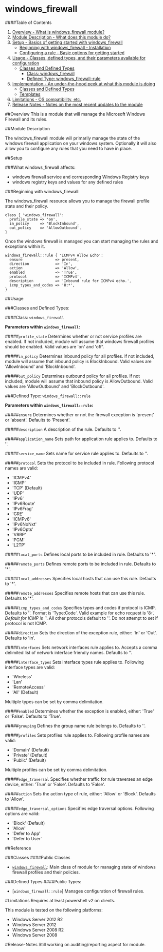 # windows_firewall

####Table of Contents

1. [Overview - What is windows_firewall module?](#overview)
2. [Module Description - What does this module do?](#module-description)
3. [Setup - Basics of getting started with windows_firewall](#setup)
    * [Beginning with windows_firewall - Installation](#beginning-with-windows_firewall)
    * [Configuring a rule - Basic options for getting started](#configure-a-rule)
4. [Usage - Classes, defined types, and their parameters available for configuration](#usage)
    * [Classes and Defined Types](#classes-and-defined-types)
        * [Class: windows_firewall](#class-windows_firewall)
        * [Defined Type: windows_firewall::rule](#defined-type-rule)
5. [Implementation - An under-the-hood peek at what this module is doing](#implementation)
    * [Classes and Defined Types](#classes-and-defined-types)
    * [Templates](#templates)
6. [Limitations - OS compatibility, etc.](#limitations)
7. [Release Notes - Notes on the most recent updates to the module](#release-notes)

##Overview
This is a module that will manage the Microsoft Windows Firewall and its rules.

##Module Description

The windows_firewall module will primarily manage the state of the windows firewall application on your windows system. Optionally it will also
allow you to configure any rules that you need to have in place.

##Setup

###What windows_firewall affects:

* windows firewall service and corresponding Windows Registry keys
* windows registry keys and values for any defined rules

###Beginning with windows_firewall

The windows_firewall resource allows you to manage the firewall profile state and their policy.

    class { 'windows_firewall': 
      profile_state => 'on',
      in_policy     => 'BlockInbound',
      out_policy    => 'AllowOutbound',
    }

Once the windows firewall is managed you can start managing the rules and exceptions within it.

    windows_firewall::rule { 'ICMPv4 Allow Echo':
      ensure               => present,
      direction            => 'In',
      action               => 'Allow',
      enabled              => 'True',
      protocol             => 'ICMPv4',
      description          => 'Inbound rule for ICMPv4 echo.',
      icmp_types_and_codes => '8:*',
    }

##Usage

###Classes and Defined Types:

####Class: `windows_firewall`

**Parameters within `windows_firewall`:**

#####`profile_state`
Determines whether or not service profiles are enabled. If not included, module will assume that windows firewall profiles should be enabled. Valid values are 'on' and 'off'.

#####`in_policy`
Determines inbound policy for all profiles. If not included, module will assume that inbound policy is BlockInbound. Valid values are 'AllowInbound' and 'BlockInbound'.

#####`out_policy`
Determines outbound policy for all profiles. If not included, module will assume that inbound policy is AllowOutbound. Valid values are 'AllowOutbound' and 'BlockOutbound'.

###Defined Type: `windows_firewall::rule`

**Parameters within `windows_firewall::rule`:**

#####`ensure`
Determines whether or not the firewall exception is 'present' or 'absent'. Defaults to 'Present'.

#####`description`
A description of the rule. Defaults to ''.

#####`application_name`
Sets path for application rule applies to. Defaults to ''.

#####`service_name`
Sets name for service rule applies to. Defaults to ''.

#####`protocol`
Sets the protocol to be included in rule. Following protocol names are valid:

* 'ICMPv4'
* 'IGMP'
* 'TCP' (Default)
* 'UDP'
* 'IPv6'
* 'IPv6Route'
* 'IPv6Frag'
* 'GRE'
* 'ICMPv6'
* 'IPv6NoNxt'
* 'IPv6Opts'
* 'VRRP'
* 'PGM'
* 'L2TP'

#####`local_ports`
Defines local ports to be included in rule. Defaults to '*'.

#####`remote_ports`
Defines remote ports to be included in rule. Defaults to '*'.

#####`local_addresses`
Specifies local hosts that can use this rule. Defaults to '*'.

#####`remote_addresses`
Specifies remote hosts that can use this rule. Defaults to '*'.

#####`icmp_types_and_codes`
Specifies types and codes if protocol is ICMP. Defaults to ''. 
Format is 'Type:Code'. Valid example for echo request is '8:*'. 
Default for ICMP is '*'. All other protocols default to ''. Do not attempt to set if protocol is not ICMP.

#####`direction`
Sets the direction of the exception rule, either: 'In' or 'Out'. Defaults to 'In'.

#####`interfaces`
Sets network interfaces rule applies to. Accepts a comma delimited list of network interface friendly names. Defaults to ''.

#####`interface_types`
Sets interface types rule applies to. Following interface types are valid:

* 'Wireless'
* 'Lan'
* 'RemoteAccess'
* 'All' (Default)

Multiple types can be set by comma delimitation.

#####`enabled`
Determines whether the exception is enabled, either: 'True' or 'False'. Defaults to 'True'.

#####`grouping`
Defines the group name rule belongs to. Defaults to ''.

#####`profiles`
Sets profiles rule applies to. Following profile names are valid:

* 'Domain'  (Default)
* 'Private' (Default)
* 'Public'  (Default)

Multiple profiles can be set by comma delimitation.

#####`edge_traversal`
Specifies whether traffic for rule traverses an edge device, either: 'True' or 'False'. Defaults to 'False'.

#####`action`
Sets the action type of rule, either: 'Allow' or 'Block'. Defaults to 'Allow'.

#####`edge_traversal_options`
Specifies edge traversal options. Following options are valid:

* 'Block' (Default)
* 'Allow'
* 'Defer to App'
* 'Defer to User'

##Reference

###Classes
####Public Classes
* [`windows_firewall`](#class-windows_firewall): Main class of module for managing state of windows firewall profiles and their policies.

###Defined Types
####Public Types:
* [`windows_firewall::rule`] Manages configuration of firewall rules.

#Limitations
Requires at least powershell v2 on clients.

This module is tested on the following platforms:

* Windows Server 2012 R2
* Windows Server 2012
* Windows Server 2008 R2
* Windows Server 2008

#Release-Notes
Still working on auditing/reporting aspect for module.